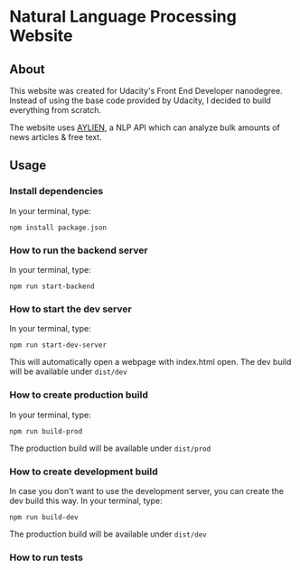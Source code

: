 # Natural Language Processing Website

## About
This website was created for Udacity's Front End Developer nanodegree. 
Instead of using the base code provided by Udacity, I decided to build
everything from scratch.  
  
The website uses [AYLIEN](https://aylien.com/), a NLP API which can analyze 
bulk amounts of news articles \& free text.

## Usage
### Install dependencies
In your terminal, type:
```terminal
npm install package.json
```

### How to run the backend server
In your terminal, type:
```terminal
npm run start-backend
```

### How to start the dev server
In your terminal, type:
```terminal
npm run start-dev-server
```
This will automatically open a webpage with index.html open. The dev build 
will be available under `dist/dev`

### How to create production build
In your terminal, type:
```terminal
npm run build-prod
```
The production build will be available under `dist/prod`

### How to create development build
In case you don't want to use the development server, you can create the 
dev build this way.
In your terminal, type:
```terminal
npm run build-dev
```
The production build will be available under `dist/dev`

### How to run tests
